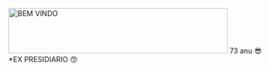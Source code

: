 <a href="https://cooltext.com"><img src="https://images.cooltext.com/5659391.gif" width="431" height="90" alt="BEM VINDO" /></a>
73 anu :sunglasses:
*EX PRESIDIARIO 😙
